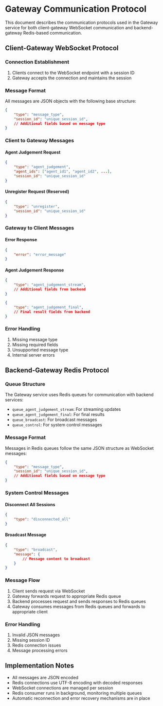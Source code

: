 # Gateway Communication Protocol

This document describes the communication protocols used in the Gateway service for both client-gateway WebSocket communication and backend-gateway Redis-based communication.

## Client-Gateway WebSocket Protocol

### Connection Establishment

1. Clients connect to the WebSocket endpoint with a session ID
2. Gateway accepts the connection and maintains the session

### Message Format

All messages are JSON objects with the following base structure:

```json
{
    "type": "message_type",
    "session_id": "unique_session_id",
    // Additional fields based on message type
}
```

### Client to Gateway Messages

#### Agent Judgement Request
```json
{
    "type": "agent_judgement",
    "agent_ids": ["agent_id1", "agent_id2", ...],
    "session_id": "unique_session_id"
}
```

#### Unregister Request (Reserved)
```json
{
    "type": "unregister",
    "session_id": "unique_session_id"
}
```

### Gateway to Client Messages

#### Error Response
```json
{
    "error": "error_message"
}
```

#### Agent Judgement Response
```json
{
    "type": "agent_judgement_stream",
    // Additional fields from backend
}
```

```json
{
    "type": "agent_judgement_final",
    // Final result fields from backend
}
```

### Error Handling

1. Missing message type
2. Missing required fields
3. Unsupported message type
4. Internal server errors

## Backend-Gateway Redis Protocol

### Queue Structure

The Gateway service uses Redis queues for communication with backend services:

- `queue_agent_judgement_stream`: For streaming updates
- `queue_agent_judgement_final`: For final results
- `queue_broadcast`: For broadcast messages
- `queue_control`: For system control messages

### Message Format

Messages in Redis queues follow the same JSON structure as WebSocket messages:

```json
{
    "type": "message_type",
    "session_id": "unique_session_id",
    // Additional fields based on message type
}
```

### System Control Messages

#### Disconnect All Sessions
```json
{
    "type": "disconnected_all"
}
```

#### Broadcast Message
```json
{
    "type": "broadcast",
    "message": {
        // Message content to broadcast
    }
}
```

### Message Flow

1. Client sends request via WebSocket
2. Gateway forwards request to appropriate Redis queue
3. Backend processes request and sends responses to Redis queues
4. Gateway consumes messages from Redis queues and forwards to appropriate client

### Error Handling

1. Invalid JSON messages
2. Missing session ID
3. Redis connection issues
4. Message processing errors

## Implementation Notes

- All messages are JSON encoded
- Redis connections use UTF-8 encoding with decoded responses
- WebSocket connections are managed per session
- Redis consumer runs in background, monitoring multiple queues
- Automatic reconnection and error recovery mechanisms are in place 